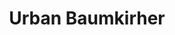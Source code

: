 ---
SICRIS: null
draft: false
fixName: urban_baumkirher
lab: null
labPos: null
location: R3.62 - Kabinet
mailInfo: urban.baumkirher@fri.uni-lj.si
officeHours: null
profName: Urban Baumkirher
profTitle: Collaborator
telephoneInfo: null
title: Urban Baumkirher
---